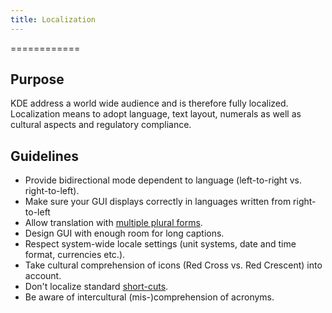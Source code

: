 ```yaml
---
title: Localization
---
```

============

Purpose
-------

KDE address a world wide audience and is therefore fully localized.
Localization means to adopt language, text layout, numerals as well as
cultural aspects and regulatory compliance.

Guidelines
----------

-   Provide bidirectional mode dependent to language (left-to-right vs.
    right-to-left).
-   Make sure your GUI displays correctly in languages written from
    right-to-left
-   Allow translation with [multiple plural
    forms](http://www.gnu.org/software/gettext/manual/html_mono/gettext.html#Plural-forms).
-   Design GUI with enough room for long captions.
-   Respect system-wide locale settings (unit systems, date and time
    format, currencies etc.).
-   Take cultural comprehension of icons (Red Cross vs. Red Crescent)
    into account.
-   Don\'t localize standard
    [short-cuts](KDE_Visual_Design_Group/HIG/Keyboard_Shortcuts).
-   Be aware of intercultural (mis-)comprehension of acronyms.
